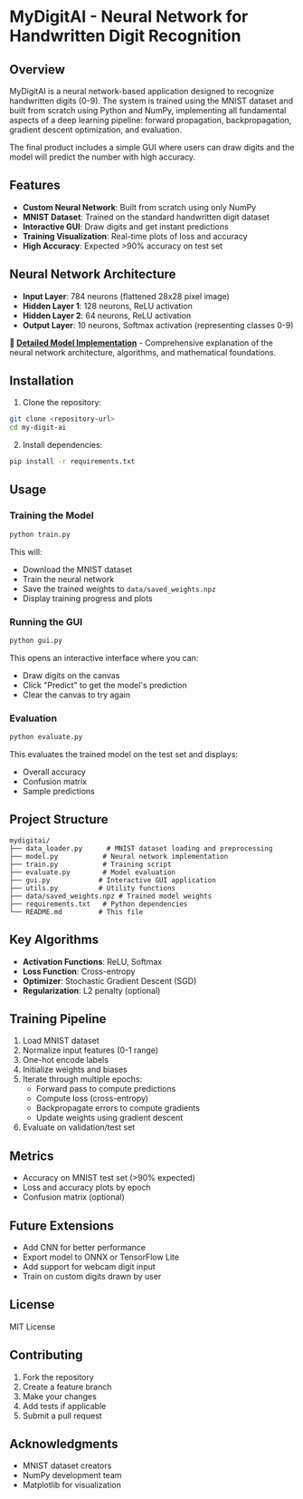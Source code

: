 # MyDigitAI - Neural Network for Handwritten Digit Recognition

## Overview

MyDigitAI is a neural network-based application designed to recognize handwritten digits (0-9). The system is trained using the MNIST dataset and built from scratch using Python and NumPy, implementing all fundamental aspects of a deep learning pipeline: forward propagation, backpropagation, gradient descent optimization, and evaluation.

The final product includes a simple GUI where users can draw digits and the model will predict the number with high accuracy.

## Features

- **Custom Neural Network**: Built from scratch using only NumPy
- **MNIST Dataset**: Trained on the standard handwritten digit dataset
- **Interactive GUI**: Draw digits and get instant predictions
- **Training Visualization**: Real-time plots of loss and accuracy
- **High Accuracy**: Expected >90% accuracy on test set

## Neural Network Architecture

- **Input Layer**: 784 neurons (flattened 28x28 pixel image)
- **Hidden Layer 1**: 128 neurons, ReLU activation
- **Hidden Layer 2**: 64 neurons, ReLU activation
- **Output Layer**: 10 neurons, Softmax activation (representing classes 0-9)

**📖 [Detailed Model Implementation](MODEL.md)** - Comprehensive explanation of the neural network architecture, algorithms, and mathematical foundations.

## Installation

1. Clone the repository:
```bash
git clone <repository-url>
cd my-digit-ai
```

2. Install dependencies:
```bash
pip install -r requirements.txt
```

## Usage

### Training the Model

```bash
python train.py
```

This will:
- Download the MNIST dataset
- Train the neural network
- Save the trained weights to `data/saved_weights.npz`
- Display training progress and plots

### Running the GUI

```bash
python gui.py
```

This opens an interactive interface where you can:
- Draw digits on the canvas
- Click "Predict" to get the model's prediction
- Clear the canvas to try again

### Evaluation

```bash
python evaluate.py
```

This evaluates the trained model on the test set and displays:
- Overall accuracy
- Confusion matrix
- Sample predictions

## Project Structure

```
mydigitai/
├── data_loader.py      # MNIST dataset loading and preprocessing
├── model.py           # Neural network implementation
├── train.py           # Training script
├── evaluate.py        # Model evaluation
├── gui.py            # Interactive GUI application
├── utils.py          # Utility functions
├── data/saved_weights.npz # Trained model weights
├── requirements.txt   # Python dependencies
└── README.md         # This file
```

## Key Algorithms

- **Activation Functions**: ReLU, Softmax
- **Loss Function**: Cross-entropy
- **Optimizer**: Stochastic Gradient Descent (SGD)
- **Regularization**: L2 penalty (optional)

## Training Pipeline

1. Load MNIST dataset
2. Normalize input features (0-1 range)
3. One-hot encode labels
4. Initialize weights and biases
5. Iterate through multiple epochs:
   - Forward pass to compute predictions
   - Compute loss (cross-entropy)
   - Backpropagate errors to compute gradients
   - Update weights using gradient descent
6. Evaluate on validation/test set

## Metrics

- Accuracy on MNIST test set (>90% expected)
- Loss and accuracy plots by epoch
- Confusion matrix (optional)

## Future Extensions

- Add CNN for better performance
- Export model to ONNX or TensorFlow Lite
- Add support for webcam digit input
- Train on custom digits drawn by user

## License

MIT License

## Contributing

1. Fork the repository
2. Create a feature branch
3. Make your changes
4. Add tests if applicable
5. Submit a pull request

## Acknowledgments

- MNIST dataset creators
- NumPy development team
- Matplotlib for visualization 